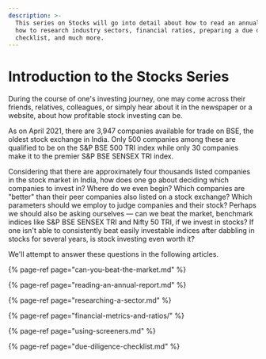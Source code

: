 ```yaml
---
description: >-
  This series on Stocks will go into detail about how to read an annual report,
  how to research industry sectors, financial ratios, preparing a due diligence
  checklist, and much more.
---
```


# Introduction to the Stocks Series

During the course of one's investing journey, one may come across their friends, relatives, colleagues, or simply hear about it in the newspaper or a website, about how profitable stock investing can be.

As on April 2021, there are 3,947 companies available for trade on BSE, the oldest stock exchange in India. Only 500 companies among these are qualified to be on the S&P BSE 500 TRI index while only 30 companies make it to the premier S&P BSE SENSEX TRI index.

Considering that there are approximately four thousands listed companies in the stock market in India, how does one go about deciding which companies to invest in? Where do we even begin? Which companies are "better" than their peer companies also listed on a stock exchange? Which parameters should we employ to judge companies and their stock? Perhaps we should also be asking ourselves — can we beat the market, benchmark indices like S&P BSE SENSEX TRI and Nifty 50 TRI, if we invest in stocks? If one isn't able to consistently beat easily investable indices after dabbling in stocks for several years, is stock investing even worth it?

We'll attempt to answer these questions in the following articles.

{% page-ref page="can-you-beat-the-market.md" %}

{% page-ref page="reading-an-annual-report.md" %}

{% page-ref page="researching-a-sector.md" %}

{% page-ref page="financial-metrics-and-ratios/" %}

{% page-ref page="using-screeners.md" %}

{% page-ref page="due-diligence-checklist.md" %}

